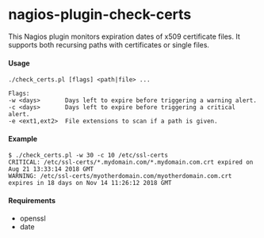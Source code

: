 # nagios-plugin-check-certs ###

This Nagios plugin monitors expiration dates of x509 certificate files.
It supports both recursing paths with certificates or single files.

#### Usage #####
```
./check_certs.pl [flags] <path|file> ...

Flags:
-w <days>       Days left to expire before triggering a warning alert.
-c <days>       Days left to expire before triggering a critical alert.
-e <ext1,ext2>  File extensions to scan if a path is given.
```

#### Example ####
```
$ ./check_certs.pl -w 30 -c 10 /etc/ssl-certs
CRITICAL: /etc/ssl-certs/*.mydomain.com/*.mydomain.com.crt expired on Aug 21 13:33:14 2018 GMT
WARNING: /etc/ssl-certs/myotherdomain.com/myotherdomain.com.crt expires in 18 days on Nov 14 11:26:12 2018 GMT
```

#### Requirements #### 

- openssl
- date
